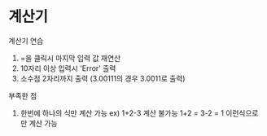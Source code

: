 # 계산기

계산기 연습
1. =을 클릭시 마지막 입력 값 재연산
2. 10자리 이상 입력시 'Error' 출력
3. 소수점 2자리까지 출력 (3.00111의 경우 3.0011로 출력)

부족한 점
1. 한번에 하나의 식만 계산 가능 
    ex) 1+2-3 계산 불가능
        1+2 = 3-2 = 1 이런식으로만 계산 가능

